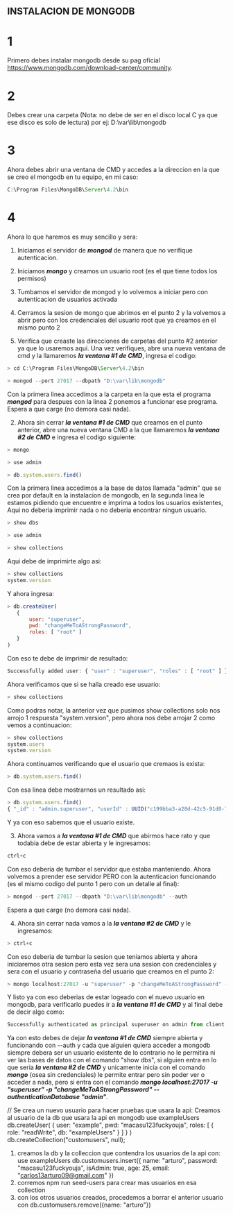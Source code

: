 ## INSTALACION DE MONGODB

# 1
Primero debes instalar mongodb desde su pag oficial https://www.mongodb.com/download-center/community.
# 2
Debes crear una carpeta (Nota: no debe de ser en el disco local C ya que ese disco es solo de lectura) por ej: D:\var\lib\mongodb
# 3
Ahora debes abrir una ventana de CMD y accedes a la direccion en la que se creo el mongodb en tu equipo, en mi caso:
 ``` js
C:\Program Files\MongoDB\Server\4.2\bin
```
# 4
Ahora lo que haremos es muy sencillo y sera:
1) Iniciamos el servidor de **_mongod_** de manera que no verifique autenticacion.
2) Iniciamos **_mongo_** y creamos un usuario root (es el que tiene todos los permisos)
3) Tumbamos el servidor de mongod y lo volvemos a iniciar pero con autenticacion de usuarios activada
4) Cerramos la sesion de mongo que abrimos en el punto 2 y la volvemos a abrir pero con los credenciales del usuario root que ya creamos en el mismo punto 2

1) Verifica que creaste las direcciones de carpetas del punto #2 anterior ya que lo usaremos aqui.
Una vez verifiques, abre una nueva ventana de cmd y la llamaremos **_la ventana #1 de CMD_**, ingresa el codigo:
 ``` js
 > cd C:\Program Files\MongoDB\Server\4.2\bin
```
 ``` js
 > mongod --port 27017 --dbpath "D:\var\lib\mongodb"
```
Con la primera linea accedimos a la carpeta en la que esta el programa **_mongod_** para despues con la linea 2 ponemos a funcionar ese programa.
Espera a que carge (no demora casi nada).

2) Ahora sin cerrar **_la ventana #1 de CMD_** que creamos en el punto anterior, abre una nueva ventana CMD a la que llamaremos **_la ventana #2 de CMD_** e ingresa el codigo siguiente:
 ``` js
 > mongo
```
 ``` js
 > use admin
```
 ``` js
 > db.system.users.find()
```
Con la primera linea accedimos a la base de datos llamada "admin" que se crea por default en la instalacion de mongodb, en la segunda linea le estamos pidiendo que encuentre e imprima a todos los usuarios existentes, Aqui no deberia imprimir nada o no deberia encontrar ningun usuario.
 ``` js
 > show dbs
```
 ``` js
 > use admin
```
 ``` js
 > show collections
```
Aqui debe de imprimirte algo asi:
 ``` js
 > show collections
system.version
```
Y ahora ingresa:
 ``` js
 > db.createUser(
    {
        user: "superuser",
        pwd: "changeMeToAStrongPassword",
        roles: [ "root" ]
    }
)
```
Con eso te debe de imprimir de resultado:
 ``` js
Successfully added user: { "user" : "superuser", "roles" : [ "root" ] }
```
Ahora verificamos que si se halla creado ese usuario:
 ``` js
 > show collections
```
Como podras notar, la anterior vez que pusimos show collections solo nos arrojo 1 respuesta "system.version", pero ahora nos debe arrojar 2 como vemos a continuacion:
 ``` js
 > show collections
system.users
system.version
```
Ahora continuamos verificando que el usuario que cremaos is exista:
 ``` js
 > db.system.users.find()
```
Con esa linea debe mostrarnos un resultado asi:
 ``` js
 > db.system.users.find()
{ "_id" : "admin.superuser", "userId" : UUID("c199bba3-a28d-42c5-91d0-71b3f14817aa"), "user" : "superuser", "db" : "admin", "credentials" : { "SCRAM-SHA-1" : { "iterationCount" : 10000, "salt" : "EwT0oBKVTPC5IMTgdCw5fQ==", "storedKey" : "lp26lQftiTb8jX9NH9JfN/aaHSo=", "serverKey" : "P8J8WHzEMvMqaRRipMg1IkcV/p4=" }, "SCRAM-SHA-256" : { "iterationCount" : 15000, "salt" : "HSpu9RnGFP4k9g2T91ZPQVdUMtkZqvg1ibXNBA==", "storedKey" : "IegqC3xU6jTLA16w00w1uOsh7lvlEYvI7gHFcOzdXko=", "serverKey" : "cN0RiOQuD5B/ATBTTGIBmKCWC8vWP5z7lkAA04rDops=" } }, "roles" : [ { "role" : "root", "db" : "admin" } ] }
```
Y ya con eso sabemos que el usuario existe.

3) Ahora vamos a **_la ventana #1 de CMD_** que abirmos hace rato y que todabia debe de estar abierta y le ingresamos:
 ``` js
 ctrl+c
```
Con eso deberia de tumbar el servidor que estaba manteniendo.
Ahora volvemos a prender ese servidor PERO con la autenticacion funcionando (es el mismo codigo del punto 1 pero con un detalle al final):
 ``` js
 > mongod --port 27017 --dbpath "D:\var\lib\mongodb" --auth
```
Espera a que carge (no demora casi nada).


4) Ahora sin cerrar nada vamos a la **_la ventana #2 de CMD_** y le ingresamos:
 ``` js
 > ctrl+c
```
Con eso deberia de tumbar la sesion que teniamos abierta y ahora iniciaremos otra sesion pero esta vez sera una sesion con credenciales y sera con el usuario y contraseña del usuario que creamos en el punto 2:
 ``` js
 > mongo localhost:27017 -u "superuser" -p "changeMeToAStrongPassword" --authenticationDatabase "admin"
```
Y listo ya con eso deberias de estar logeado con el nuevo usuario en mongodb, para verificarlo puedes ir a **_la ventana #1 de CMD_** y al final debe de decir algo como:
 ``` js
Successfully authenticated as principal superuser on admin from client 127.0.0.1:58703
```
Ya con esto debes de dejar **_la ventana #1 de CMD_** siempre abierta y funcionando con --auth y cada que alguien quiera acceder a mongodb siempre debera ser un usuario existente de lo contrario no le permitira ni ver las bases de datos con el comando "show dbs", si alguien entra en lo que seria **_la ventana #2 de CMD_** y unicamente inicia con el comando **_mongo_** (osea sin credenciales) le permite entrar pero sin poder ver o acceder a nada, pero si entra con el comando **_mongo localhost:27017 -u "superuser" -p "changeMeToAStrongPassword" --authenticationDatabase "admin"_**.


// Se crea un nuevo usuario para hacer pruebas que usara la api:
Creamos al usuario de la db que usara la api en mongodb
use exampleUsers
db.createUser(
  {
    user: "example",
    pwd: "macasu123fuckyouja",
    roles: [
       { role: "readWrite", db: "exampleUsers" }
    ]
  }
)
db.createCollection("customusers", null);

1) creamos la db y la colleccion que contendra los usuarios de la api con:
use exampleUsers
db.customusers.insert({
  name: "arturo",
  password: "macasu123fuckyouja",
  isAdmin: true,
  age: 25,
  email: "carlos13arturo09@gmail.com"
})
2) corremos npm run seed-users para crear mas usuarios en esa collection
3) con los otros usuarios creados, procedemos a borrar el anterior usuario con db.customusers.remove({name: "arturo"})
